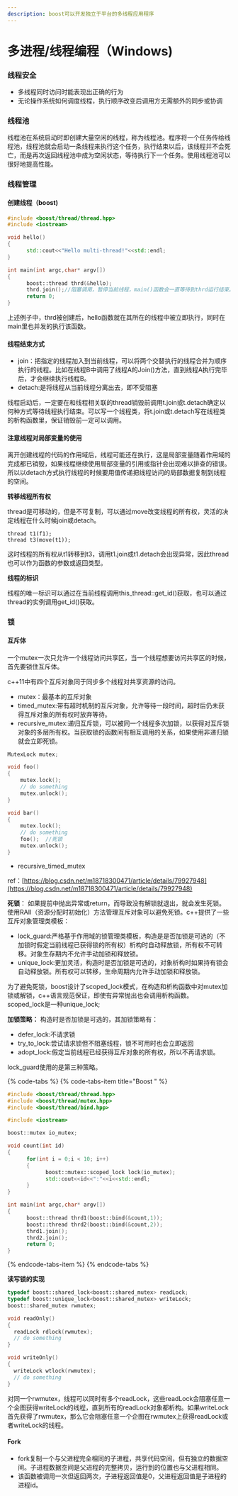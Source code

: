 ```yaml
---
description: boost可以开发独立于平台的多线程应用程序
---
```


# 多进程/线程编程（Windows\)

### 线程安全

* 多线程同时访问时能表现出正确的行为
* 无论操作系统如何调度线程，执行顺序改变后调用方无需额外的同步或协调

### 线程池

线程池在系统启动时即创建大量空闲的线程，称为线程池。程序将一个任务传给线程池，线程池就会启动一条线程来执行这个任务，执行结束以后，该线程并不会死亡，而是再次返回线程池中成为空闲状态，等待执行下一个任务。使用线程池可以很好地提高性能。



### 线程管理

#### 创建线程（boost\)

```cpp
#include <boost/thread/thread.hpp>
#include <iostream>

void hello()
{
      std::cout<<"Hello multi-thread!"<<std::endl;
}

int main(int argc,char* argv[])
{
      boost::thread thrd(&hello);
      thrd.join();//阻塞调用，暂停当前线程，main()函数会一直等待到thrd运行结束。
      return 0;
}
```

上述例子中，thrd被创建后，hello函数就在其所在的线程中被立即执行，同时在main里也并发的执行该函数。

#### 线程结束方式

* join：把指定的线程加入到当前线程，可以将两个交替执行的线程合并为顺序执行的线程。比如在线程B中调用了线程A的Join\(\)方法，直到线程A执行完毕后，才会继续执行线程B。
* detach:是将线程从当前线程分离出去，即不受阻塞

线程启动后，一定要在和线程相关联的thread销毁前调用t.join或t.detach确定以何种方式等待线程执行结束。可以写一个线程类，将t.join或t.detach写在线程类的析构函数里，保证销毁前一定可以调用。

#### 注意线程对局部变量的使用

离开创建线程的代码的作用域后，线程可能还在执行，这是局部变量随着作用域的完成都已销毁，如果线程继续使用局部变量的引用或指针会出现难以排查的错误。所以以detach方式执行线程的时候要用值传递把线程访问的局部数据复制到线程的空间。

**转移线程所有权**

 thread是可移动的，但是不可复制，可以通过move改变线程的所有权，灵活的决定线程在什么时候join或detach。

```text
thread t1(f1);
thread t3(move(t1));
```

这时线程的所有权从t1转移到t3，调用t1.join或t1.detach会出现异常，因此thread也可以作为函数的参数或返回类型。

**线程的标识**

线程的唯一标识可以通过在当前线程调用this\_thread::get\_id\(\)获取，也可以通过thread的实例调用get\_id\(\)获取。

### 锁

#### 互斥体

一个mutex一次只允许一个线程访问共享区，当一个线程想要访问共享区的时候，首先要锁住互斥体。

c++11中有四个互斥对象同于同步多个线程对共享资源的访问。

* mutex：最基本的互斥对象
* timed\_mutex:带有超时机制的互斥对象，允许等待一段时间，超时后仍未获得互斥对象的所有权时放弃等待。
* recursive\_mutex:递归互斥锁，可以被同一个线程多次加锁，以获得对互斥锁对象的多层所有权。当获取锁的函数间有相互调用的关系，如果使用非递归锁就会立即死锁。

```cpp
MutexLock mutex;  

void foo()  
{  
    mutex.lock();  
    // do something  
    mutex.unlock();  
}  

void bar()  
{  
    mutex.lock();  
    // do something  
    foo();  //死锁
    mutex.unlock();   
}  
```

* recursive\_timed\_mutex

ref：[https://blog.csdn.net/m18718300471/article/details/79927948](https://blog.csdn.net/m18718300471/article/details/79927948)

**死锁**： 如果提前中抛出异常或return，而导致没有解锁就退出，就会发生死锁。使用RAII（资源分配时初始化）方法管理互斥对象可以避免死锁。c++提供了一些互斥对象管理类模板：

* lock\_guard:严格基于作用域的锁管理类模板，构造是是否加锁是可选的（不加锁时假定当前线程已获得锁的所有权）析构时自动释放锁，所有权不可转移。对象生存期内不允许手动加锁和释放锁。
* unique\_lock:更加灵活，构造时是否加锁是可选的，对象析构时如果持有锁会自动释放锁。所有权可以转移，生命周期内允许手动加锁和释放锁。

为了避免死锁，boost设计了scoped\_lock模式，在构造和析构函数中对mutex加锁或解锁，c++语言规范保证，即使有异常抛出也会调用析构函数。 scoped\_lock是一种unique\_lock;

**加锁策略：** 构造时是否加锁是可选的，其加锁策略有：

* defer\_lock:不请求锁
* try\_to\_lock:尝试请求锁但不阻塞线程，锁不可用时也会立即返回
* adopt\_lock:假定当前线程已经获得互斥对象的所有权，所以不再请求锁。

lock\_guard使用的是第三种策略。

{% code-tabs %}
{% code-tabs-item title="Boost " %}
```cpp
#include <boost/thread/thread.hpp>
#include <boost/thread/mutex.hpp>
#include <boost/thread/bind.hpp>

#include <iostream>

boost::mutex io_mutex;

void count(int id)
{
      for(int i = 0;i < 10; i++)
      {
            boost::mutex::scoped_lock lock(io_mutex);
            std::cout<<id<<":"<<i<<std::endl;
      }
}

int main(int argc,char* argv[])
{
      boost::thread thrd1(boost::bind(&count,1));
      boost::thread thrd2(boost::bind(&count,2));
      thrd1.join();
      thrd2.join();
      return 0;
}
```
{% endcode-tabs-item %}
{% endcode-tabs %}

**读写锁的实现**

```cpp
typedef boost::shared_lock<boost::shared_mutex> readLock;
typedef boost::unique_lock<boost::shared_mutex> writeLock;
boost::shared_mutex rwmutex;

void readOnly()
{
  readLock rdlock(rwmutex);
  // do something
}

void writeOnly()
{
  writeLock wtlock(rwmutex);
  // do something
}
```

对同一个rwmutex，线程可以同时有多个readLock，这些readLock会阻塞任意一个企图获得writeLock的线程，直到所有的readLock对象都析构。如果writeLock首先获得了rwmutex，那么它会阻塞任意一个企图在rwmutex上获得readLock或者writeLock的线程。

#### Fork

* fork复制一个与父进程完全相同的子进程，共享代码空间，但有独立的数据空间。子进程数据空间是父进程的完整拷贝，运行到的位置也与父进程相同。
* 该函数被调用一次但返回两次，子进程返回值是0，父进程返回值是子进程的进程id。

